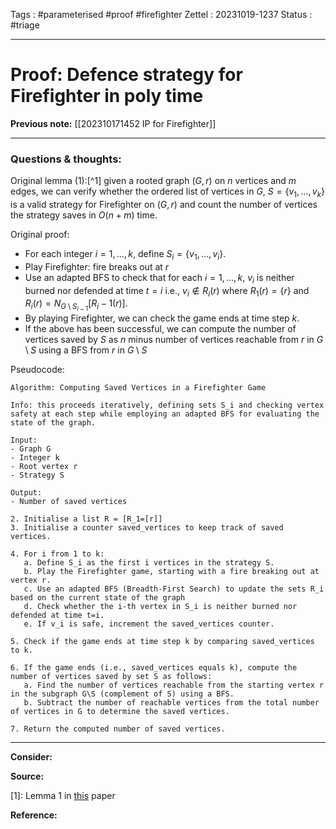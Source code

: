 Tags : #parameterised #proof #firefighter
Zettel :  20231019-1237
Status : #triage 

-----

# Proof: Defence strategy for Firefighter in poly time

**Previous note:** [[202310171452 IP for Firefighter]]

-----

### Questions & thoughts:

Original lemma (1):[^1] given a rooted graph $(G, r)$ on $n$ vertices and $m$ edges, we can verify whether the ordered list of vertices in $G$, $S=\{v_1,\dots,v_k\}$ is a valid strategy for Firefighter on $(G, r)$ and count the number of vertices the strategy saves in $O(n+m)$ time.

Original proof:
 - For each integer $i=1, \dots, k$, define $S_i=\{v_1, \dots, v_i\}$.
 - Play Firefighter: fire breaks out at $r$
 - Use an adapted BFS to check that for each $i=1,\dots,k$, $v_i$ is neither burned nor defended at time $t=i$ i.e., $v_i\notin R_i(r)$ where $R_1(r)=\{r\}$ and $R_i(r)=N_{G\setminus S_{i-1}}[R_i-1(r)]$.
 - By playing Firefighter, we can check the game ends at time step $k$.
 - If the above has been successful, we can compute the number of vertices saved by $S$ as $n$ minus number of vertices reachable from $r$ in $G\setminus S$ using a BFS from $r$ in $G\setminus S$

Pseudocode:
```
Algorithm: Computing Saved Vertices in a Firefighter Game

Info: this proceeds iteratively, defining sets S_i and checking vertex safety at each step while employing an adapted BFS for evaluating the state of the graph.

Input:
- Graph G
- Integer k
- Root vertex r
- Strategy S

Output:
- Number of saved vertices

2. Initialise a list R = [R_1=[r]]
3. Initialise a counter saved_vertices to keep track of saved vertices.

4. For i from 1 to k:
   a. Define S_i as the first i vertices in the strategy S.
   b. Play the Firefighter game, starting with a fire breaking out at vertex r.
   c. Use an adapted BFS (Breadth-First Search) to update the sets R_i based on the current state of the graph
   d. Check whether the i-th vertex in S_i is neither burned nor defended at time t=i.
   e. If v_i is safe, increment the saved_vertices counter.

5. Check if the game ends at time step k by comparing saved_vertices to k.

6. If the game ends (i.e., saved_vertices equals k), compute the number of vertices saved by set S as follows:
   a. Find the number of vertices reachable from the starting vertex r in the subgraph G\S (complement of S) using a BFS.
   b. Subtract the number of reachable vertices from the total number of vertices in G to determine the saved vertices.

7. Return the computed number of saved vertices.

```



-----
 
**Consider:**


**Source:** 

[1]: Lemma 1 in [this](https://doi.org/10.1016/j.tcs.2015.11.024) paper


**Reference:** 

